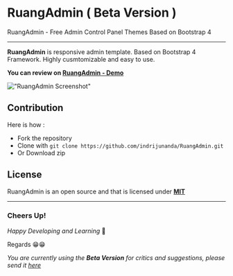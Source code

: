 # RuangAdmin ( Beta Version )

RuangAdmin - Free Admin Control Panel Themes Based on Bootstrap 4

-------------------

**RuangAdmin** is responsive admin template. Based on Bootstrap 4 Framework. Highly cusmtomizable and easy to use. 

**You can review on [RuangAdmin - Demo](https://indrijunanda.github.io/RuangAdmin/)**

!["RuangAdmin Screenshot"](https://indrijunanda.github.io/RuangAdmin/img/screenshot/ss4.png "RuangAdmin Screenshot")

## Contribution 

Here is how : 

- Fork the repository
- Clone with ```git clone https://github.com/indrijunanda/RuangAdmin.git```
- Or Download zip

## License

RuangAdmin is an open source and that is licensed under **[MIT](http://opensource.org/licenses/MIT)**



-------------------
### Cheers Up!

*Happy Developing and Learning* 💪



Regards 😁😁


*You are currently using the **Beta Version** for critics and suggestions, please send it [here](https://forms.gle/WA7QZBd9KuzqfiCU9)*

